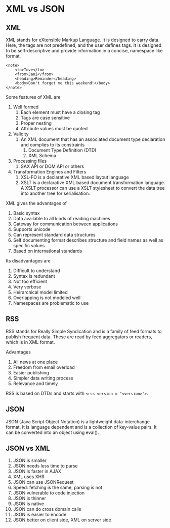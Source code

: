 # XML vs JSON

## XML

XML stands for eXtensible Markup Language. It is designed to carry data. Here, the tags are not predefined, and the user defines tags. It is designed to be self-descriptive and provide information in a concise, namespace like format.

```
<note>
    <to>Tove</to>
    <from>Jani</from>
    <heading>Reminder</heading>
    <body>Don't forget me this weekend!</body>
</note>
```

Some features of XML are
1. Well formed
   1. Each element must have a closing tag
   2. Tags are case sensitive
   3. Proper nesting
   4. Attribute values must be quoted
2. Validity
   1. An XML document that has an associated document type declaration and complies to its constraints
      1. Document Type Definition (DTD)
      2. XML Schema
3. Processing files
   1. SAX API or DOM API or others
4. Transformation Engines and Filters
   1. XSL-FO is a declarative XML based layout language
   2. XSLT is a declarative XML based document transformation language. A XSLT processor can use a XSLT stylesheet to convert the data tree into another tree for serialisation.
   
XML gives the advantages of
1. Basic syntax
2. Data available to all kinds of reading machines
3. Gateway for communication between applications
4. Supports unicode
5. Can represent standard data structures
6. Self documenting format describes structure and field names as well as specific values
7. Based on international standards

Its disadvantages are
1. Difficult to understand
2. Syntax is redundant
3. Not too efficient
4. Very verbose
5. Heirarchical model limited
6. Overlapping is not modeled well
7. Namespaces are problematic to use

## RSS

RSS stands for Really Simple Syndication and is a family of feed formats to publish frequent data. These are read by feed aggregators or readers, which is in XML format.

Advantages
1. All news at one place
2. Freedom from email overload
3. Easier publishing
4. Simpler data writing process
5. Relevance and timely

RSS is based on DTDs and starts with `<rss version = "<version>">`.

## JSON

JSON (Java Script Object Notation) is a lightweight data-interchange format. It is language dependent and is a collection of key-value pairs. It can be converted into an object using eval(). 

## JSON vs XML

1. JSON is smaller
2. JSON needs less time to parse
3. JSON is faster in AJAX
4. XML uses XHR
5. JSON can use JSONRequest
6. Speed: fetching is the same, parsing is not
7. JSON vulnerable to code injection
8. JSON is thinner
9. JSON is native
10. JSON can do cross domain calls
11. JSON is easier to encode
12. JSON better on client side, XML on server side